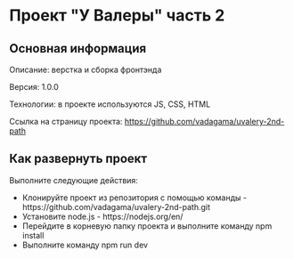 <h1>Проект "У Валеры" часть 2</h1>
<h2>Основная информация</h2>
<p>Описание: верстка и сборка фронтэнда</p>
<p>Версия: 1.0.0</p>
<p>Технологии: в проекте используются JS, CSS, HTML</p>
<p>Ссылка на страницу проекта: <a href="https://github.com/vadagama/uvalery-2nd-path">https://github.com/vadagama/uvalery-2nd-path</a></p>
<h2>Как развернуть проект</h2>
<p>Выполните следующие действия:</p>
<ul>
<li>Клонируйте проект из репозитория с помощью команды - https://github.com/vadagama/uvalery-2nd-path.git</li>
<li>Установите node.js - https://nodejs.org/en/</li>
<li>Перейдите в корневую папку проекта и выполните команду npm install</li>
<li>Выполните команду npm run dev</li>
</ul>
